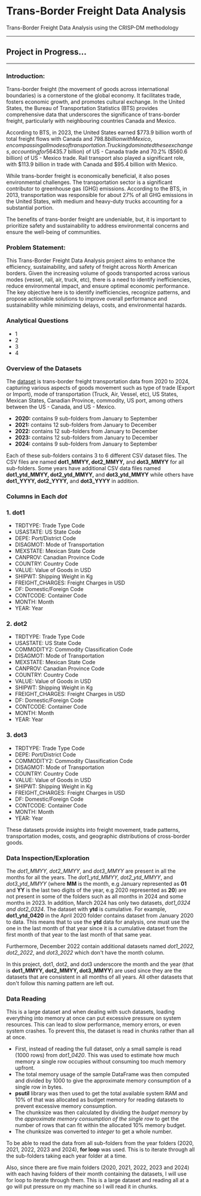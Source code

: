 # Trans-Border Freight Data Analysis
Trans-Border Freight Data Analysis using the CRISP-DM methodology

------------------------------------------------------------
Project in Progress...
------------------------------------------------------------

---
### Introduction:
Trans-border freight (the movement of goods across international boundaries) is a cornerstone of the global economy. It facilitates trade, fosters economic growth, and promotes cultural exchange. In the United States, the Bureau of Transportation Statistics (BTS) provides comprehensive data that underscores the significance of trans-border freight, particularly with neighbouring countries Canada and Mexico.

According to BTS, in 2023, the United States earned $773.9 billion worth of total freight flows with Canada and $798.8 billion with Mexico, encompassing all modes of transportation. Trucking dominated these exchanges, accounting for 56% ($435.7 billion) of US - Canada trade and 70.2% ($560.6 billion) of US - Mexico trade. Rail transport also played a significant role, with $113.9 billion in trade with Canada and $95.4 billion with Mexico.

While trans-border freight is economically beneficial, it also poses environmental challenges. The transportation sector is a significant contributor to greenhouse gas (GHG) emissions. According to the BTS, in 2013, transportation was responsible for about 27% of all GHG emissions in the United States, with medium and heavy-duty trucks accounting for a substantial portion.

The benefits of trans-border freight are undeniable, but, it is important to prioritize safety and sustainability to address environmental concerns and ensure the well-being of communities.

### Problem Statement:
This Trans-Border Freight Data Analysis project aims to enhance the efficiency, sustainability, and safety of freight across North American borders. Given the increasing volume of goods transported across various modes (vessel, rail, air, truck, etc), there is a need to identify inefficiencies, reduce environmental impact, and ensure optimal economic performance. The key objective here is to identify inefficiencies, recognize patterns, and propose actionable solutions to improve overall performance and sustainability while minimizing delays, costs, and environmental hazards.

### Analytical Questions
- 1
- 2
- 3
- 4

### Overview of the Datasets
The [dataset](https://azubiafrica-my.sharepoint.com/personal/emmanuel_agyen_azubiafrica_org/_layouts/15/onedrive.aspx?id=%2Fpersonal%2Femmanuel%5Fagyen%5Fazubiafrica%5Forg%2FDocuments%2FTMP%2Fdata%2Ezip&parent=%2Fpersonal%2Femmanuel%5Fagyen%5Fazubiafrica%5Forg%2FDocuments%2FTMP&ga=1) is trans-border freight transportation data from 2020 to 2024, capturing various aspects of goods movement such as type of trade (Export or Import), mode of transportation (Truck, Air, Vessel, etc), US States, Mexican States, Canadian Province, commodity, US port, among others between the US - Canada, and US - Mexico.
- **2020:** contains 9 sub-folders from January to September
- **2021:** contains 12 sub-folders from January to December
- **2022:** contains 12 sub-folders from January to December
- **2023:** contains 12 sub-folders from January to December
- **2024:** contains 9 sub-folders from January to September

Each of these sub-folders contains 3 to 6 different CSV dataset files. The CSV files are named **dot1_MMYY, dot2_MMYY,** and **dot3_MMYY** for all sub-folders. Some years have additional CSV data files named **dot1_ytd_MMYY, dot2_ytd_MMYY,** and **dot3_ytd_MMYY** while others have **dot1_YYYY, dot2_YYYY,** and **dot3_YYYY** in addition.
### Columns in Each *dot*
### 1. dot1
- TRDTYPE: Trade Type Code
- USASTATE: US State Code
- DEPE: Port/District Code
- DISAGMOT: Mode of Transportation
- MEXSTATE: Mexican State Code
- CANPROV: Canadian Province Code
- COUNTRY: Country Code
- VALUE: Value of Goods in USD
- SHIPWT: Shipping Weight in Kg
- FREIGHT_CHARGES: Freight Charges in USD
- DF: Domestic/Foreign Code
- CONTCODE: Container Code
- MONTH: Month
- YEAR: Year

### 2. dot2
- TRDTYPE: Trade Type Code
- USASTATE: US State Code
- COMMODITY2: Commodity Classification Code
- DISAGMOT: Mode of Transportation
- MEXSTATE: Mexican State Code
- CANPROV: Canadian Province Code
- COUNTRY: Country Code
- VALUE: Value of Goods in USD
- SHIPWT: Shipping Weight in Kg
- FREIGHT_CHARGES: Freight Charges in USD
- DF: Domestic/Foreign Code
- CONTCODE: Container Code
- MONTH: Month
- YEAR: Year

### 3. dot3
- TRDTYPE: Trade Type Code
- DEPE: Port/District Code
- COMMODITY2: Commodity Classification Code
- DISAGMOT: Mode of Transportation
- COUNTRY: Country Code
- VALUE: Value of Goods in USD
- SHIPWT: Shipping Weight in Kg
- FREIGHT_CHARGES: Freight Charges in USD
- DF: Domestic/Foreign Code
- CONTCODE: Container Code
- MONTH: Month
- YEAR: Year

These datasets provide insights into freight movement, trade patterns, transportation modes, costs, and geographic distributions of cross-border goods.

### Data Inspection/Exploration
The *dot1_MMYY, dot2_MMYY*, and *dot3_MMYY* are present in all the months for all the years. The *dot1_ytd_MMYY, dot2_ytd_MMYY*, and *dot3_ytd_MMYY* (where **MM** is the month, e.g January represented as **01** and **YY** is the last two digits of the year, e.g 2020 represented as **20**) are not present in some of the folders such as all months in 2024 and some months in 2023. In addition, March 2024 has only two datasets, *dot1_0324 and dot2_0324*. The dataset with **ytd** is cumulative. For example, **dot1_ytd_0420** in the April 2020 folder contains dataset from January 2020 to data. This means that to use the **ytd** data for analysis, one must use the one in the last month of that year since it is a cumulative dataset from the first month of that year to the last month of that same year.

Furthermore, December 2022 contain additional datasets named *dot1_2022, dot2_2022*, and *dot3_2022* which don't have the month column. 

In this project, dot1, dot2, and dot3 underscore the month and the year (that is **dot1_MMYY, dot2_MMYY, dot3_MMYY**) are used since they are the datasets that are consistent in all months of all years. All other datasets that don't follow this naming pattern are left out.

### Data Reading
This is a large dataset and when dealing with such datasets, loading everything into memory at once can put excessive pressure on system resources. This can lead to slow performance, memory errors, or even system crashes. To prevent this, the dataset is read in chunks rather than all at once.
- First, instead of reading the full dataset, only a small sample is read (1000 rows) from *dot1_0420*. This was used to estimate how much memory a single row occupies without consuming too much memory upfront.
- The total memory usage of the sample DataFrame was then computed and divided by 1000 to give the approximate memory consumption of a single row in bytes.
- **psutil** library was then used to get the total available system RAM and 10% of that was allocated as budget memory for reading datasets to prevent excessive memory consumption.
- The chunksize was then calculated by dividing the *budget memory* by the *approximate memory consumption of the single row* to get the number of rows that can fit within the allocated 10% memory budget.
- The chunksize was converted to *integer* to get a whole number.


To be able to read the data from all sub-folders from the year folders (2020, 2021, 2022, 2023 and 2024), **for loop** was used. This is to iterate through all the sub-folders taking each year folder at a time. 

Also, since there are five main folders (2020, 2021, 2022, 2023 and 2024) with each having folders of their month containing the datasets, I will use for loop to iterate through them.
This is a large dataset and reading all at a go will put pressure on my machine so I will read it in chunks.
